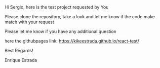Hi Sergio, here is the test project requested by You

Please clone the repository, take a look and let me know if the code
make match with your request

Please let me know if you have any additional question

here the githubpages link: https://kikeestrada.github.io/react-test/

Best Regards!

Enrique Estrada